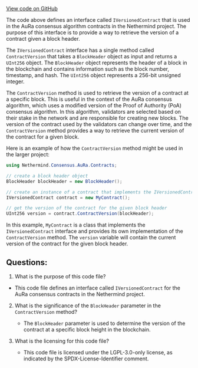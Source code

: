 [View code on GitHub](https://github.com/NethermindEth/nethermind/src/Nethermind/Nethermind.Consensus.AuRa/Contracts/IVersionedContract.cs)

The code above defines an interface called `IVersionedContract` that is used in the AuRa consensus algorithm contracts in the Nethermind project. The purpose of this interface is to provide a way to retrieve the version of a contract given a block header. 

The `IVersionedContract` interface has a single method called `ContractVersion` that takes a `BlockHeader` object as input and returns a `UInt256` object. The `BlockHeader` object represents the header of a block in the blockchain and contains information such as the block number, timestamp, and hash. The `UInt256` object represents a 256-bit unsigned integer.

The `ContractVersion` method is used to retrieve the version of a contract at a specific block. This is useful in the context of the AuRa consensus algorithm, which uses a modified version of the Proof of Authority (PoA) consensus algorithm. In this algorithm, validators are selected based on their stake in the network and are responsible for creating new blocks. The version of the contract used by the validators can change over time, and the `ContractVersion` method provides a way to retrieve the current version of the contract for a given block.

Here is an example of how the `ContractVersion` method might be used in the larger project:

```csharp
using Nethermind.Consensus.AuRa.Contracts;

// create a block header object
BlockHeader blockHeader = new BlockHeader();

// create an instance of a contract that implements the IVersionedContract interface
IVersionedContract contract = new MyContract();

// get the version of the contract for the given block header
UInt256 version = contract.ContractVersion(blockHeader);
```

In this example, `MyContract` is a class that implements the `IVersionedContract` interface and provides its own implementation of the `ContractVersion` method. The `version` variable will contain the current version of the contract for the given block header.
## Questions: 
 1. What is the purpose of this code file?
   - This code file defines an interface called `IVersionedContract` for the AuRa consensus contracts in the Nethermind project.

2. What is the significance of the `BlockHeader` parameter in the `ContractVersion` method?
   - The `BlockHeader` parameter is used to determine the version of the contract at a specific block height in the blockchain.

3. What is the licensing for this code file?
   - This code file is licensed under the LGPL-3.0-only license, as indicated by the SPDX-License-Identifier comment.